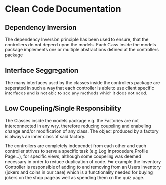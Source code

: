 # Clean Code Documentation

## Dependency Inversion
The dependency Inversion principle has been used to ensure, that the controllers do not depend upon the models. Each Class inside the models package implements one or multiple abstractions defined at the controllers package

## Interface Seggregation
The many interfaces used by the classes inside the controllers package are seperated in such a way that each controller is able to use client specific interfaces and is not able to see any methods which it does not need. 

## Low Coupeling/Single Responsibility 
The Classes inside the models package e.g. the Factories are not interconnected in any way, therefore reducing coupeling and enabeling change and/or modification of any class. The object produced by a factory is always an inner class of said factory.

The controllers are completely independet from each other and each controller strives to serve a specific task (e.g.Log In procedure,Profile Page...), for specific views, although some coupeling was deemed necessary in order to reduce duplication of code. For example the Inventory Controller is responsible of adding to and removing from an Users inventory (jokers and coins in our case) which is a functionality needed for buying jokers on the shop page as well as spending them on the quiz page.